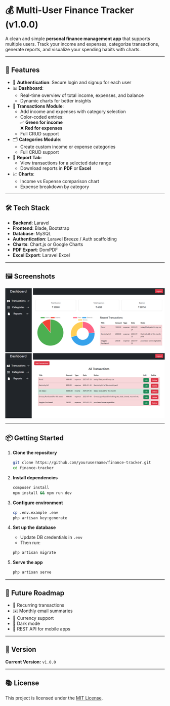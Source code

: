# 💰 Multi-User Finance Tracker (v1.0.0)

A clean and simple **personal finance management app** that supports multiple users. Track your income and expenses, categorize transactions, generate reports, and visualize your spending habits with charts.

---

## 🚀 Features

- 🔐 **Authentication**: Secure login and signup for each user
- 📊 **Dashboard**:
  - Real-time overview of total income, expenses, and balance
  - Dynamic charts for better insights
- 🧾 **Transactions Module**:
  - Add income and expenses with category selection
  - Color-coded entries:  
    ✅ **Green for income**  
    ❌ **Red for expenses**
  - Full CRUD support
- 🗂️ **Categories Module**:
  - Create custom income or expense categories
  - Full CRUD support
- 📅 **Report Tab**:
  - View transactions for a selected date range
  - Download reports in **PDF** or **Excel**
- 📈 **Charts**:
  - Income vs Expense comparison chart
  - Expense breakdown by category

---

## 🛠️ Tech Stack

- **Backend**: Laravel
- **Frontend**: Blade, Bootstrap
- **Database**: MySQL
- **Authentication**: Laravel Breeze / Auth scaffolding
- **Charts**: Chart.js or Google Charts
- **PDF Export**: DomPDF
- **Excel Export**: Laravel Excel

---

## 🖼️ Screenshots

![Dashboard Screenshot](public/assets/dashboard1.png)
![Dashboard Screenshot](public/assets/dashboard2.png)

---

## 📦 Getting Started

1. **Clone the repository**
   ```bash
   git clone https://github.com/yourusername/finance-tracker.git
   cd finance-tracker
   ```

2. **Install dependencies**
   ```bash
   composer install
   npm install && npm run dev
   ```

3. **Configure environment**
   ```bash
   cp .env.example .env
   php artisan key:generate
   ```

4. **Set up the database**
   - Update DB credentials in `.env`
   - Then run:
   ```bash
   php artisan migrate
   ```

5. **Serve the app**
   ```bash
   php artisan serve
   ```

---

## 📅 Future Roadmap

- 🔄 Recurring transactions
- ✉️ Monthly email summaries
- 💱 Currency support
- 🌙 Dark mode
- 📱 REST API for mobile apps

---

## 🧾 Version

**Current Version:** `v1.0.0`

---

## 📚 License

This project is licensed under the [MIT License](LICENSE).
